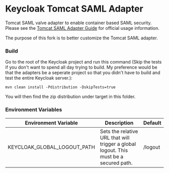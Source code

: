 # Keycloak Tomcat SAML Adapter

Tomcat SAML valve adapter to enable container based SAML security. Please see the [Tomcat SAML Adapter Guide](https://www.keycloak.org/docs/latest/securing_apps/#_saml-tomcat-adapter) for official usage information.

The purpose of this fork is to better customize the Tomcat SAML adapter.


### Build
Go to the root of the Keycloak project and run this command (Skip the tests if you don't want to spend all day trying to build. My preference would be that the adapters be a seperate project so that you didn't have to build and test the entire Keycloak server.):
```shell
mvn clean install -Pdistribution -DskipTests=true
```
You will then find the zip distribution under target in this folder.
<br/>

### Environment Variables
| Environment Variable | Description | Default |
| --- | --- | --- |
| KEYCLOAK_GLOBAL_LOGOUT_PATH | Sets the relative URL that will trigger a global logout. This must be a secured path. | /logout |